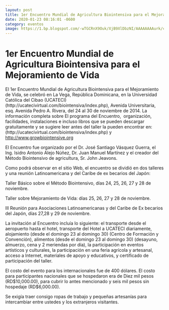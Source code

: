 ```yaml
---
layout: post
title: 1er Encuentro Mundial de Agricultura Biointensiva para el Mejoramiento de Vida
date: 2020-01-23 08:16:01 -0600
category: eventos
image: https://1.bp.blogspot.com/-wTGCRnX9Ouk/XjB9XlDbzNI/AAAAAAAAurk/cIWnpJh5aXAZIKZT35dvhf4uxlQEfJTPACLcBGAsYHQ/s200/IMG_5330.jpg
---
```

<html>
<head>
	
</head>
<body>
<h1>1er Encuentro Mundial de Agricultura Biointensiva para el Mejoramiento de Vida</h1>

<p>El 1er Encuentro Mundial de Agricultura Biointensiva para el Mejoramiento de Vida, se celebr&oacute; en La Vega, Rep&uacute;blica Dominicana, en la Universidad Cat&oacute;lica del Cibao (UCATECI) (http://ucatecivirtual.com/biointensiva/index.php), Avenida Universitaria, esq. Avenida Pedro A. Rivera, del 24 al 30 de noviembre de 2014. La informaci&oacute;n completa sobre El programa del Encuentro,&nbsp; organizaci&oacute;n, facilidades, instalaciones e incluso libros que se pueden descargar gratuitamente y se sugiere leer antes del taller la pueden encontrar en: (http://ucatecivirtual.com/biointensiva/index.php) y&nbsp; <a href="http://www.growbiointensive.org">http://www.growbiointensive.org</a></p>

<p>El Encuentro fue organizado por el Dr. Jos&eacute; Santiago V&aacute;squez Guerra, el Ing. Isidro Antonio Alejo N&uacute;&ntilde;ez, Dr. Juan Manuel Mart&iacute;nez y el creador del M&eacute;todo Biointensivo de agricultura, Sr. John Jeavons.</p>

<p>Como podr&aacute; observar en el sitio Web, el encuentro se dividi&oacute; en dos talleres y una reuni&oacute;n Latinoamericana y del Caribe de ex becarios del Jap&oacute;n:</p>

<p>Taller B&aacute;sico sobre el M&eacute;todo Biointensivo, d&iacute;as 24, 25, 26, 27 y 28 de noviembre.</p>

<p>Taller sobre Mejoramiento de Vida: d&iacute;as 25, 26, 27 y 28 de noviembre.</p>

<p>III Reuni&oacute;n para Asociaciones Latinoamericanas y del Caribe de Ex becarios del Jap&oacute;n, d&iacute;as 27,28 y 29 de noviembre.</p>

<p>La invitaci&oacute;n al Encuentro inclu&iacute;a lo siguiente: el transporte desde el aeropuerto hasta el hotel, transporte del Hotel a UCATECI diariamente, alojamiento (desde el domingo 23 al domingo 30) (Centro de Formaci&oacute;n y Convenci&oacute;n), alimentos (desde el domingo 23 al domingo 30) (desayuno, almuerzo, cena y 2 meriendas por d&iacute;a), la participaci&oacute;n en eventos art&iacute;sticos y culturales, la participaci&oacute;n en una feria agr&iacute;cola y artesanal, acceso a Internet, materiales de apoyo y educativos, y certificado de participaci&oacute;n del taller.</p>

<p>El costo del evento para los internacionales fue de 400 d&oacute;lares. El costo para participantes nacionales que se hospedaron era de Diez mil pesos (RD$10,000.00), para cubrir lo antes mencionado y seis mil pesos sin hospedaje (RD$6,000.00).</p>

<p>Se exig&iacute;a traer consigo ropas de trabajo y peque&ntilde;as artesan&iacute;as para intercambiar entre ustedes y los extranjeros visitantes.</p>
</body>
</html>

